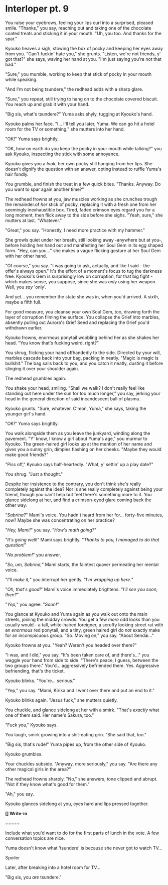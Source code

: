 # Interloper pt. 9

You raise your eyebrows, feeling your lips curl into a surprised, pleased smile. "Thanks," you say, reaching out and taking one of the chocolate coated treats and sticking it in your mouth. "Uh, you too. And thanks for the spar."

Kyouko heaves a sigh, stowing the box of pocky and keeping her eyes away from you. "Can't fuckin' hate you," she grunts. "Listen, we're not friends, y' got that?" she says, waving her hand at you. "I'm just saying you're not that bad."

"Sure," you mumble, working to keep that stick of pocky in your mouth while speaking.

"And I'm not being tsundere," the redhead adds with a sharp glare.

"Sure," you repeat, still trying to hang on to the chocolate covered biscuit. You reach up and grab it with your hand.

"Big sis, what's tsundere?" Yuma asks shyly, tugging at Kyouko's hand.

Kyouko palms her face. "I... I'll tell you later, Yuma. We can go hit a hotel room for the TV or something," she mutters into her hand.

"OK!" Yuma says brightly.

"OK, how on earth do you keep the pocky in your mouth while talking?" you ask Kyouko, inspecting the stick with some annoyance.

Kyouko gives you a *look*, her own pocky still hanging from her lips. She doesn't dignify the question with an answer, opting instead to ruffle Yuma's hair fondly.

You grumble, and finish the treat in a few quick bites. "Thanks. Anyway. Do you want to spar again another time?"

The redhead frowns at you, jaw muscles working as she crunches trough the remainder.of *her* stick of pocky, replacing it with a fresh one from her seemingly inexhaustible box. Tired, faded crimson eyes regard you for a long moment, then flick away to the side before she sighs. "Yeah, sure," she mutters at last. "Whatever."

"Great," you say. "Honestly, I need more practice with my hammer."

She growls quiet under her breath, still looking away -anywhere but at you-, before holding her hand out and manifesting her Soul Gem in its egg shaped form. "Hey, can you..." she makes a vague flicking gesture at her Soul Gem with her other hand.

"Of course," you say. "I was going to ask, actually, and like I said - the offer's always open." It's the effort of a moment's focus to tug the darkness free. Kyouko's Gem is surprisingly low on corruption, for that big fight - which makes sense, you suppose, since she was *only* using her weapon. Well, you *say* 'only'.

And yet... you remember the state she was in, when you'd arrived. A sixth, maybe a fifth full.

For good measure, you cleanse your own Soul Gem, too, drawing forth the layer of corruption filming the surface. You collapse the Grief into marbles, absently pulling out Aurora's Grief Seed and replacing the Grief you'd withdrawn earlier.

Kyouko frowns, enormous ponytail wobbling behind her as she shakes her head. "You know that's fucking weird, right?"

You shrug, flicking your hand offhandedly to the side. Directed by your will, marbles cascade back into your bag, packing in neatly. "Magic is magic is bullshit." The bag sails back to you, and you catch it neatly, dusting it before slinging it over your shoulder again.

The redhead grumbles again.

You shake your head, smiling. "Shall we walk? I don't really feel like standing out here under the sun for too much longer," you say, jerking your head in the general direction of said incandescent ball of plasma.

Kyouko grunts. "Sure, whatever. C'mon, Yuma," she says, taking the younger girl's hand.

"OK!" Yuma says brightly.

You walk alongside them as you leave the junkyard, winding along the pavement. "Y' know, I know a girl about Yuma's age," you murmur to Kyouko. The green-haired girl looks up at the mention of her name and gives you a sunny grin, dimples flashing on her cheeks. "Maybe they would make good friends?"

"Piss off," Kyouko says half-heartedly. "What, y' settin' up a play date?"

You shrug. "Just a thought."

Despite her insistence to the contrary, you don't think she's really completely against the idea? Nor is she really completely against being your friend, though you can't help but feel there's something more to it. You glance sidelong at her, and find a crimson-eyed glare coming back the other way.

"*Sabrina?*" Mami's voice. You hadn't heard from her for... forty-five minutes, now? Maybe she was concentrating on her practice?

"*Hey, Mami!*" you say. "*How's math going?*"

"*It's going well!*" Mami says brightly. "*Thanks to you, I managed to do that question!*"

"*No problem!*" you answer.

"*So, um, Sabrina,*" Mami starts, the faintest quaver permeating her mental voice.

"*I'll make it,*" you interrupt her gently. "*I'm wrapping up here.*"

"*Oh, that's good!*" Mami's voice immediately brightens. "*I'll see you soon, then?*"

"*Yep,*" you agree. "*Soon!*"

You glance at Kyouko and Yuma again as you walk out onto the main streets, joining the midday crowds. You get a few *more* odd looks than you usually would - a tall, white-haired foreigner, a scruffy looking street rat with an *enormous* red ponytail, and a tiny, green haired girl do *not* exactly make for an inconspicuous group. "So. Moving on," you say. "About Sendai..."

Kyouko frowns at you. "Yeah? Weren't you headed over there?"

"I was, and I did," you say. "It's been taken care of, and there's..." you waggle your hand from side to side. "There's peace, I guess, between the two groups there." You'd... aggressively befriended them. Yes. Aggressive befriending, that's the ticket.

Kyouko blinks. "You're... serious."

"Yep," you say. "Mami, Kirika and I went over there and put an end to it."

Kyouko blinks again. "Jesus fuck," she mutters quietly.

You chuckle, and glance sidelong at her with a smirk. "That's *exactly* what one of them said. Her name's Sakura, too."

"Fuck you," Kyouko says.

You laugh, smirk growing into a shit-eating grin. "She said that, too."

"Big sis, that's rude!" Yuma pipes up, from the other side of Kyouko.

Kyouko grumbles.

Your chuckles subside. "Anyway, more seriously," you say. "Are there any other magical girls in the area?"

The redhead frowns sharply. "No," she answers, tone clipped and abrupt. "Not if they know what's good for them."

"Ah," you say.

Kyouko glances sidelong at you, eyes hard and lips pressed together.

**\[] Write-in**

\=====​

Include what you'd want to do for the first parts of lunch in the vote. A few conversation topics are nice.

Yuma doesn't know what 'tsundere' is because she never got to watch TV...

Spoiler

Later, after breaking into a hotel room for TV...

"Big sis, you *are* tsundere."
